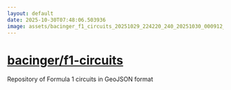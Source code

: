 ```yaml
---
layout: default
date: 2025-10-30T07:48:06.503936
image: assets/bacinger_f1_circuits_20251029_224220_240_20251030_000912_e2bde1--20251030T010941001--cropped.png
---
```


# [bacinger/f1-circuits](https://github.com/bacinger/f1-circuits/)

Repository of Formula 1 circuits in GeoJSON format
